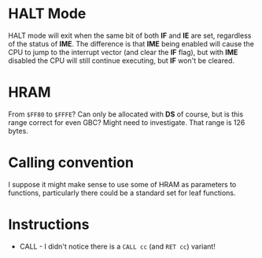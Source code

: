 # HALT Mode

HALT mode will exit when the same bit of both **IF** and **IE** are set, regardless of the status of **IME**. The difference is that **IME** being enabled will cause the CPU to jump to the interrupt vector (and clear the **IF** flag), but with **IME** disabled the CPU will still continue executing, but **IF** won't be cleared.

# HRAM

From `$FF80` to `$FFFE`? Can only be allocated with **DS** of course, but is this range correct for even GBC? Might need to investigate. That range is 126 bytes.

# Calling convention

I suppose it might make sense to use some of HRAM as parameters to functions,
particularly there could be a standard set for leaf functions.

# Instructions

* CALL - I didn't notice there is a `CALL cc` (and `RET cc`) variant!
